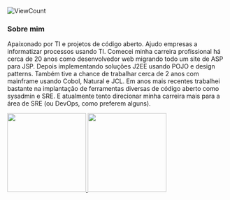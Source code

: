 ![ViewCount](https://views.whatilearened.today/views/github/samueldc/views.svg)

### Sobre mim

Apaixonado por TI e projetos de código aberto. Ajudo empresas a informatizar processos usando TI. Comecei minha carreira profissional há cerca de 20 anos como desenvolvedor web migrando todo um site de ASP para JSP. Depois implementando soluções J2EE usando POJO e design patterns. Também tive a chance de trabalhar cerca de 2 anos com mainframe usando Cobol, Natural e JCL. Em anos mais recentes trabalhei bastante na implantação de ferramentas diversas de código aberto como sysadmin e SRE. E atualmente tento direcionar minha carreira mais para a área de SRE (ou DevOps, como preferem alguns).

<a href="https://github.com/AVS1508">
  <img height="180em" src="https://github-readme-stats.vercel.app/api?username=samueldc&show_icons=true&theme=radical" />
  <img height="180em" src="https://github-readme-stats-eight-theta.vercel.app/api/top-langs/?username=samueldc&theme=radical&layout=compact&exclude_lang=java+r" />
</a>
